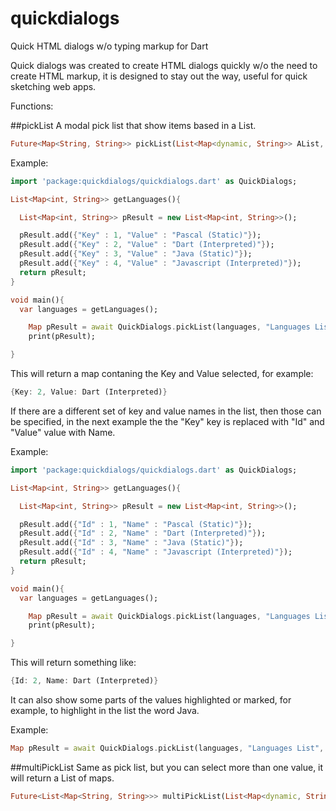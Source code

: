 # quickdialogs
Quick HTML dialogs w/o typing markup for Dart

Quick dialogs was created to create HTML dialogs quickly w/o the need to create HTML markup, it is designed to stay out the way, useful for quick sketching web apps.

Functions:

##pickList
A modal pick list that show items based in a List.

```dart
Future<Map<String, String>> pickList(List<Map<dynamic, String>> AList, String ATitle, {String AKey : "Id", String AValue : "Value", String AMark : ""})
```
Example:

```dart
import 'package:quickdialogs/quickdialogs.dart' as QuickDialogs;

List<Map<int, String>> getLanguages(){

  List<Map<int, String>> pResult = new List<Map<int, String>>();

  pResult.add({"Key" : 1, "Value" : "Pascal (Static)"});
  pResult.add({"Key" : 2, "Value" : "Dart (Interpreted)"});
  pResult.add({"Key" : 3, "Value" : "Java (Static)"});
  pResult.add({"Key" : 4, "Value" : "Javascript (Interpreted)"});
  return pResult;
}

void main(){
  var languages = getLanguages();

    Map pResult = await QuickDialogs.pickList(languages, "Languages List");
    print(pResult);

}

```
This will return a map contaning the Key and Value selected, for example:

```dart
{Key: 2, Value: Dart (Interpreted)}
```

If there are a different set of key and value names in the list, then those can be specified, in the next example the the "Key" key is replaced with "Id" and "Value" value with Name.

Example:

```dart
import 'package:quickdialogs/quickdialogs.dart' as QuickDialogs;

List<Map<int, String>> getLanguages(){

  List<Map<int, String>> pResult = new List<Map<int, String>>();

  pResult.add({"Id" : 1, "Name" : "Pascal (Static)"});
  pResult.add({"Id" : 2, "Name" : "Dart (Interpreted)"});
  pResult.add({"Id" : 3, "Name" : "Java (Static)"});
  pResult.add({"Id" : 4, "Name" : "Javascript (Interpreted)"});
  return pResult;
}

void main(){
  var languages = getLanguages();

    Map pResult = await QuickDialogs.pickList(languages, "Languages List", AKey : "Id", AValue : "Name");
    print(pResult);

}

```
This will return something like:

```dart
{Id: 2, Name: Dart (Interpreted)}
```

It can also show some parts of the values highlighted or marked, for example, to highlight in the list the word Java.

Example:

```dart
Map pResult = await QuickDialogs.pickList(languages, "Languages List", AKey : "Id", AValue : "Name", AMark: "Java");
```

##multiPickList
Same as pick list, but you can select more than one value, it will return a List of maps.

```dart
Future<List<Map<String, String>>> multiPickList(List<Map<dynamic, String>> AList, String ATitle, {String AKey : "Id", String AValue : "Value", String AMark : ""})

```
